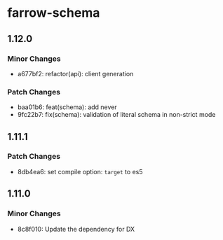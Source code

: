 # farrow-schema

## 1.12.0

### Minor Changes

- a677bf2: refactor(api): client generation

### Patch Changes

- baa01b6: feat(schema): add never
- 9fc22b7: fix(schema): validation of literal schema in non-strict mode

## 1.11.1

### Patch Changes

- 8db4ea6: set compile option: `target` to es5

## 1.11.0

### Minor Changes

- 8c8f010: Update the dependency for DX
